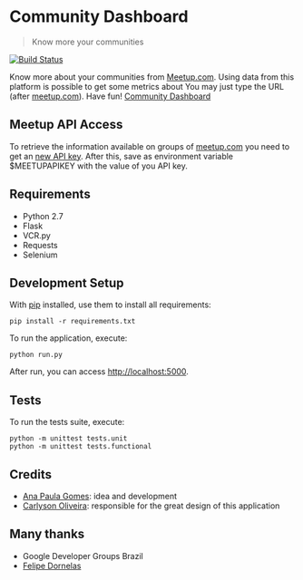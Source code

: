 # Community Dashboard

> Know more your communities

[![Build Status](https://snap-ci.com/anapaulagomes/community-dashboard/branch/master/build_image)](https://snap-ci.com/anapaulagomes/community-dashboard/branch/master)

Know more about your communities from [Meetup.com](http://meetup.com). Using data from this platform is possible to get some metrics about
You may just type the URL (after [meetup.com]((http://meetup.com))). Have fun! [Community Dashboard](http://communitydashboard.heroku.com)

## Meetup API Access

To retrieve the information available on groups of [meetup.com](http://meetup.com) you need to get an [new API key](https://secure.meetup.com/meetup_api/key/). After this, save as environment variable $MEETUPAPIKEY with the value of you API key.

## Requirements

- Python 2.7
- Flask
- VCR.py
- Requests
- Selenium

## Development Setup

With [pip](https://pypi.python.org/pypi/pip) installed, use them to install all requirements:

```
pip install -r requirements.txt
```

To run the application, execute:

```
python run.py
```

After run, you can access [http://localhost:5000](http://localhost:5000).

## Tests

To run the tests suite, execute:

```
python -m unittest tests.unit
python -m unittest tests.functional
```

## Credits

- [Ana Paula Gomes](https://br.linkedin.com/in/anapaulagomess): idea and development
- [Carlyson Oliveira](https://br.linkedin.com/in/carlyson): responsible for the great design of this application

## Many thanks

- Google Developer Groups Brazil
- [Felipe Dornelas](https://github.com/felipead)
